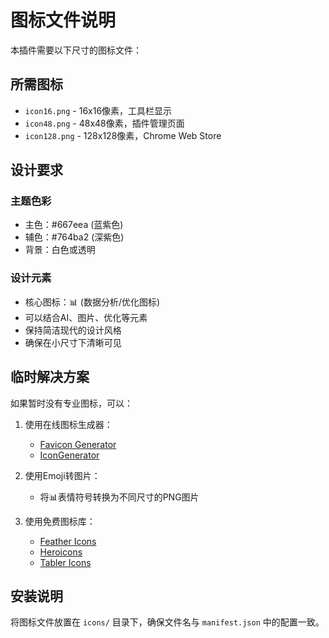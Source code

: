 # 图标文件说明

本插件需要以下尺寸的图标文件：

## 所需图标

- `icon16.png` - 16x16像素，工具栏显示
- `icon48.png` - 48x48像素，插件管理页面
- `icon128.png` - 128x128像素，Chrome Web Store

## 设计要求

### 主题色彩
- 主色：#667eea (蓝紫色)
- 辅色：#764ba2 (深紫色)
- 背景：白色或透明

### 设计元素
- 核心图标：📊 (数据分析/优化图标)
- 可以结合AI、图片、优化等元素
- 保持简洁现代的设计风格
- 确保在小尺寸下清晰可见

## 临时解决方案

如果暂时没有专业图标，可以：

1. 使用在线图标生成器：
   - [Favicon Generator](https://www.favicon-generator.org/)
   - [IconGenerator](https://icongeneratorai.com/)

2. 使用Emoji转图片：
   - 将📊表情符号转换为不同尺寸的PNG图片

3. 使用免费图标库：
   - [Feather Icons](https://feathericons.com/)
   - [Heroicons](https://heroicons.com/)
   - [Tabler Icons](https://tabler-icons.io/)

## 安装说明

将图标文件放置在 `icons/` 目录下，确保文件名与 `manifest.json` 中的配置一致。